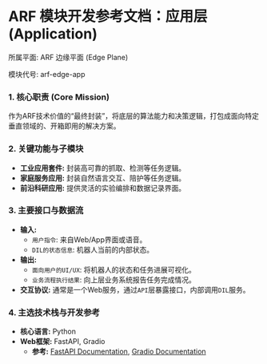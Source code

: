 # ARF 模块开发参考文档：应用层 (Application)

所属平面: ARF 边缘平面 (Edge Plane)

模块代号: arf-edge-app

### 1. 核心职责 (Core Mission)

作为ARF技术价值的“最终封装”，将底层的算法能力和决策逻辑，打包成面向特定垂直领域的、开箱即用的解决方案。

### 2. 关键功能与子模块

- **工业应用套件:** 封装高可靠的抓取、检测等任务逻辑。
- **家庭服务应用:** 封装自然语言交互、陪护等任务逻辑。
- **前沿科研应用:** 提供灵活的实验编排和数据记录界面。

### 3. 主要接口与数据流

- **输入:**
  - `用户指令`: 来自Web/App界面或语音。
  - `DIL的状态信息`: 机器人当前的内部状态。
- **输出:**
  - `面向用户的UI/UX`: 将机器人的状态和任务进展可视化。
  - `业务流程执行结果`: 向上层业务系统报告任务完成情况。
- **交互协议:** 通常是一个Web服务，通过`API`层暴露接口，内部调用`DIL`服务。

### 4. 主选技术栈与开发参考

- **核心语言:** Python
- **Web框架:** FastAPI, Gradio
  - **参考:** [FastAPI Documentation](https://fastapi.tiangolo.com/), [Gradio Documentation](https://www.gradio.app/docs/)